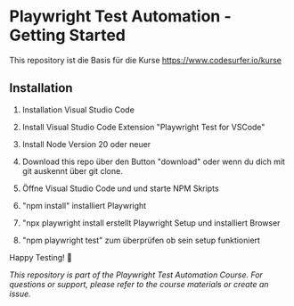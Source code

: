 # Playwright Test Automation - Getting Started

This repository ist die Basis für die Kurse https://www.codesurfer.io/kurse

## Installation

1. Installation Visual Studio Code
2. Install Visual Studio Code Extension "Playwright Test for VSCode"
3. Install Node Version 20 oder neuer
4. Download this repo über den Button "download" oder wenn du dich mit git auskennt über git clone.

5. Öffne Visual Studio Code und und starte NPM Skripts
6. "npm install" installiert Playwright
7. "npx playwright install erstellt Playwright Setup und installiert Browser
8. "npm playwright test" zum überprüfen ob sein setup funktioniert

Happy Testing! 🚀

*This repository is part of the Playwright Test Automation Course. For questions or support, please refer to the course materials or create an issue.*
